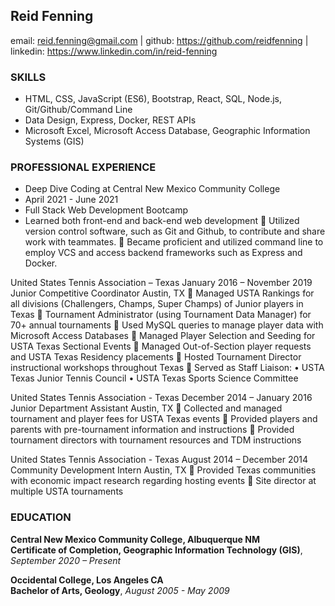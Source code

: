 Reid Fenning
------------

email: reid.fenning@gmail.com | github: https://github.com/reidfenning | linkedin: https://www.linkedin.com/in/reid-fenning

### SKILLS

- HTML, CSS, JavaScript (ES6), Bootstrap, React, SQL, Node.js, Git/Github/Command Line
- Data Design, Express, Docker, REST APIs
- Microsoft Excel, Microsoft Access Database, Geographic Information Systems (GIS)

### PROFESSIONAL EXPERIENCE 

- Deep Dive Coding at Central New Mexico Community College				
- April 2021 - June 2021
- Full Stack Web Development Bootcamp								         
- 	Learned both front-end and back-end web development 
	Utilized version control software, such as Git and Github, to contribute and share work with teammates.
	Became proficient and utilized command line to employ VCS and access backend frameworks such as Express and Docker.

United States Tennis Association – Texas					        January 2016 – November 2019
Junior Competitive Coordinator						     	                                          Austin, TX
	Managed USTA Rankings for all divisions (Challengers, Champs, Super Champs) of Junior players in Texas 
	Tournament Administrator (using Tournament Data Manager) for 70+ annual tournaments
	Used MySQL queries to manage player data with Microsoft Access Databases
	Managed Player Selection and Seeding for USTA Texas Sectional Events
	Managed Out-of-Section player requests and USTA Texas Residency placements
	Hosted Tournament Director instructional workshops throughout Texas
	Served as Staff Liaison:
•	USTA Texas Junior Tennis Council
•	USTA Texas Sports Science Committee

United States Tennis Association - Texas					        December 2014 – January 2016
Junior Department Assistant							                                	     Austin, TX
	Collected and managed tournament and player fees for USTA Texas events
	Provided players and parents with pre-tournament information and instructions
	Provided tournament directors with tournament resources and TDM instructions

United States Tennis Association - Texas					         August 2014 – December 2014
Community Development Intern									     	       Austin, TX
	Provided Texas communities with economic impact research regarding hosting events
	Site director at multiple USTA tournaments

### EDUCATION 
	
**Central New Mexico Community College, Albuquerque NM**										
**Certificate of Completion, Geographic Information Technology (GIS)**, *September 2020 – Present*				        

**Occidental College, Los Angeles CA** 	                     	        		        
**Bachelor of Arts, Geology**, *August 2005 - May 2009*					   			     			
